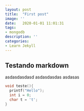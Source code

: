 ```yaml
---
layout: post
title:  "First post"
image: ''
date:   2020-01-01 11:01:31
tags:
- mongodb
description: ''
categories:
- Learn Jekyll 
---
```

## Testando markdown
asdasdasdasd
asdasdasdas
asdasas
```c
void teste(){
  printf("Hello");
  int i = 0;
  char t = 't';
}
```

